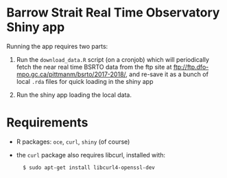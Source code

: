 # Barrow Strait Real Time Observatory Shiny app

Running the app requires two parts:

1. Run the `download_data.R` script (on a cronjob) which will
   periodically fetch the near real time BSRTO data from the ftp site
   at ftp://ftp.dfo-mpo.gc.ca/pittmanm/bsrto/2017-2018/, and re-save
   it as a bunch of local `.rda` files for quick loading in the shiny
   app

2. Run the shiny app loading the local data.

# Requirements

* R packages: `oce`, `curl`, `shiny` (of course)

* the `curl` package also requires libcurl, installed with:

		$ sudo apt-get install libcurl4-openssl-dev

